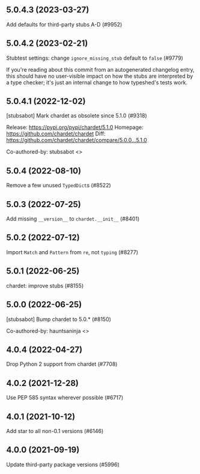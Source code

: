 ## 5.0.4.3 (2023-03-27)

Add defaults for third-party stubs A-D (#9952)

## 5.0.4.2 (2023-02-21)

Stubtest settings: change `ignore_missing_stub` default to `false` (#9779)

If you're reading about this commit from an autogenerated changelog entry, this should have no user-visible impact on how the stubs are interpreted by a type checker; it's just an internal change to how typeshed's tests work.

## 5.0.4.1 (2022-12-02)

[stubsabot] Mark chardet as obsolete since 5.1.0 (#9318)

Release: https://pypi.org/pypi/chardet/5.1.0
Homepage: https://github.com/chardet/chardet
Diff: https://github.com/chardet/chardet/compare/5.0.0...5.1.0

Co-authored-by: stubsabot <>

## 5.0.4 (2022-08-10)

Remove a few unused `TypedDict`s (#8522)

## 5.0.3 (2022-07-25)

Add missing `__version__` to `chardet.__init__` (#8401)

## 5.0.2 (2022-07-12)

Import `Match` and `Pattern` from `re`, not `typing` (#8277)

## 5.0.1 (2022-06-25)

chardet: improve stubs (#8155)

## 5.0.0 (2022-06-25)

[stubsabot] Bump chardet to 5.0.* (#8150)

Co-authored-by: hauntsaninja <>

## 4.0.4 (2022-04-27)

Drop Python 2 support from chardet (#7708)

## 4.0.2 (2021-12-28)

Use PEP 585 syntax wherever possible (#6717)

## 4.0.1 (2021-10-12)

Add star to all non-0.1 versions (#6146)

## 4.0.0 (2021-09-19)

Update third-party package versions (#5996)


